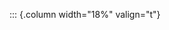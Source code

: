 <!-- Copyright (C) 2024  Kevin Sandom -->
<!-- Begin a new column of width 18%. -->

::: {.column width="18%" valign="t"}
